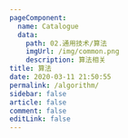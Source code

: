 ```yaml
---
pageComponent:
  name: Catalogue
  data:
    path: 02.通用技术/算法
    imgUrl: /img/common.png
    description: 算法相关
title: 算法
date: 2020-03-11 21:50:55
permalink: /algorithm/
sidebar: false
article: false
comment: false
editLink: false
---
```


